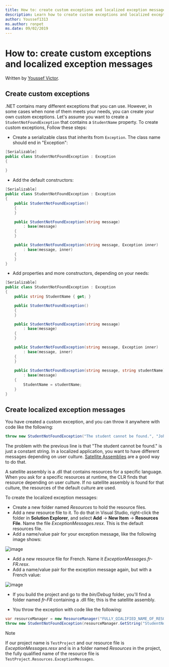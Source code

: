 ```yaml
---
title: How to: create custom exceptions and localized exception messages
description: Learn how to create custom exceptions and localized exception messages
author: Youssef1313
ms.author: ronpet
ms.date: 09/02/2019
---
```

# How to: create custom exceptions and localized exception messages

Written by [Youssef Victor](https://github.com/Youssef1313).

## Create custom exceptions
.NET contains many different exceptions that you can use. However, in some cases when none of them meets your needs, you can create your own custom exceptions.
Let's assume you want to create a `StudentNotFoundException` that contains a `StudentName` property.
To create custom exceptions, Follow these steps:

- Create a serializable class that inherits from `Exception`. The class name should end in "Exception":

```csharp
[Serializable]
public class StudentNotFoundException : Exception
{
    
}
```

- Add the default constructors:

```csharp
[Serializable]
public class StudentNotFoundException : Exception
{
    public StudentNotFoundException()
    {
    }

    public StudentNotFoundException(string message)
        : base(message)
    {
    }

    public StudentNotFoundException(string message, Exception inner)
        : base(message, inner)
    {
    }
}
```

- Add properties and more constructors, depending on your needs:

```csharp
[Serializable]
public class StudentNotFoundException : Exception
{
    public string StudentName { get; }

    public StudentNotFoundException()
    {
    }

    public StudentNotFoundException(string message)
        : base(message)
    {
    }

    public StudentNotFoundException(string message, Exception inner)
        : base(message, inner)
    {
    }
	
    public StudentNotFoundException(string message, string studentName)
        : base(message)
    {
        StudentName = studentName;
    }
}
```

## Create localized exception messages
You have created a custom exception, and you can throw it anywhere with code like the following:

```csharp
throw new StudentNotFoundException("The student cannot be found.", "John");
```

The problem with the previous line is that "The student cannot be found." is just a constant string. In a localized application, you want to have different messages depending on user culture.
[Satellite Assemblies](https://docs.microsoft.com/dotnet/framework/resources/creating-satellite-assemblies-for-desktop-apps) are a good way to do that.

A satellite assembly is a .dll that contains resources for a specific language. When you ask for a specific resources at runtime, the CLR finds that resource depending on user culture. If no satellite assembly is found for that culture, the resources of the default culture are used.


To create the localized exception messages:
- Create a new folder named *Resources* to hold the resource files.
- Add a new resource file to it. To do that in Visual Studio, right-click the folder in **Solution Explorer**, and select **Add** -> **New Item** -> **Resources File**. Name the file *ExceptionMessages.resx*. This is the default resources file.
- Add a name/value pair for your exception message, like the following image shows:

![image](https://user-images.githubusercontent.com/31348972/64120930-ca5a8400-cd9d-11e9-984a-789c5f582513.png)

- Add a new resource file for French. Name it *ExceptionMessages.fr-FR.resx*.
- Add a name/value pair for the exception message again, but with a French value:

![image](https://user-images.githubusercontent.com/31348972/64120995-ee1dca00-cd9d-11e9-9728-07b971bb6409.png)

- If you build the project and go to the *bin/Debug* folder, you'll find a folder named *fr-FR* containing a .dll file; this is the satellite assembly.

- You throw the exception with code like the following:

```csharp
var resourceManager = new ResourceManager("FULLY_QIALIFIED_NAME_OF_RESOURCE_FILE", Assembly.GetExecutingAssembly());
throw new StudentNotFoundException(resourceManager.GetString("StudentNotFound"), "John")
```

> [!NOTE]
> If our project name is `TestProject` and our resource file is *ExceptionMessages.resx* and is in a folder named *Resources* in the project, the fully qualified name of the resource file is `TestProject.Resources.ExceptionMessages`.

